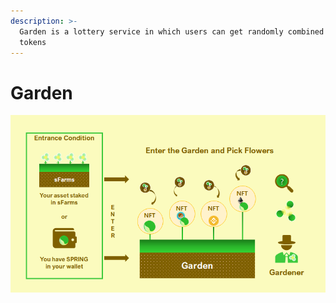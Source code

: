 ```yaml
---
description: >-
  Garden is a lottery service in which users can get randomly combined NFT + LP
  tokens
---
```


# Garden

![](../../.gitbook/assets/image%20%2851%29.png)

